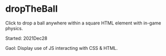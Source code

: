 # dropTheBall
Click to drop a ball anywhere within a square HTML element with in-game physics.

Started: 2021Dec28

Gaol: Display use of JS interacting with CSS & HTML.
